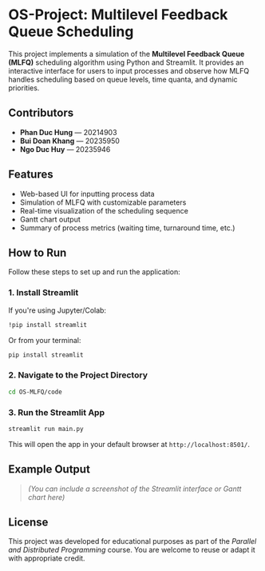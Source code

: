 # OS-Project: Multilevel Feedback Queue Scheduling

This project implements a simulation of the **Multilevel Feedback Queue (MLFQ)** scheduling algorithm using Python and Streamlit. It provides an interactive interface for users to input processes and observe how MLFQ handles scheduling based on queue levels, time quanta, and dynamic priorities.

## Contributors

- **Phan Duc Hung** — 20214903  
- **Bui Doan Khang** — 20235950  
- **Ngo Duc Huy** — 20235946  

## Features

- Web-based UI for inputting process data  
- Simulation of MLFQ with customizable parameters  
- Real-time visualization of the scheduling sequence  
- Gantt chart output  
- Summary of process metrics (waiting time, turnaround time, etc.)

## How to Run

Follow these steps to set up and run the application:

### 1. Install Streamlit

If you're using Jupyter/Colab:

```bash
!pip install streamlit
```

Or from your terminal:

```bash
pip install streamlit
```

### 2. Navigate to the Project Directory

```bash
cd OS-MLFQ/code
```

### 3. Run the Streamlit App

```bash
streamlit run main.py
```

This will open the app in your default browser at `http://localhost:8501/`.

## Example Output

> *(You can include a screenshot of the Streamlit interface or Gantt chart here)*

## License

This project was developed for educational purposes as part of the *Parallel and Distributed Programming* course. You are welcome to reuse or adapt it with appropriate credit.
